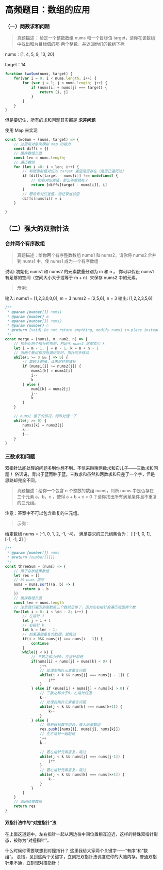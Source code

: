 # 高频题目：数组的应用





### （一）两数求和问题

>  真题描述： 给定一个整数数组 nums 和一个目标值 target，请你在该数组中找出和为目标值的那 两个整数，并返回他们的数组下标 

nums：[1, 4, 5, 9, 13, 20] 

target：14

```javascript
function twoSum(nums, target) {
    for(var i = 0; i < nums.length; i++) {
        for (var j = 1; j < nums.length; j++) {
            if (nums[i] + nums[j] === target) {
                return [i, j]
            }
        }
    }
}
```

但是要记住，所有的求和问题其实都是 **求差问题**

使用 Map 来实现

```javascript
const twoSum = (nums, target) => {
    // 这里用对象来模拟 map 的能力
    const diffs = {}
    // 缓存数组长度
    const len = nums.length;
    // 遍历数组
    for (let i =0; i < len; i++) {
        // 判断当前值对应的 target 差值是否存在（是否已遍历过）
        if (diffs[target - nums[i]] !== undefined) {
            // 如有对应差值，那么答案就有了
            return [diffs[target - nums[i]], i]
        }
        // 若没有对应差值，则记录当前值
        diffs[nums[i]] = i
    }
    
}
```



## （二）强大的双指针法

### 合并两个有序数组

>  真题描述：给你两个有序整数数组 nums1 和 nums2，请你将 nums2 合并到 nums1 中，使 nums1 成为一个有序数组 

说明: 初始化 nums1 和 nums2 的元素数量分别为 m 和 n 。 你可以假设 nums1 有足够的空间（空间大小大于或等于 m + n）来保存 nums2 中的元素。

> 示例:

输入:
nums1 = [1,2,3,0,0,0], m = 3
nums2 = [2,5,6], n = 3
输出: [1,2,2,3,5,6]



```javascript
/**
 * @param {number[]} nums1
 * @param {number} m
 * @param {number[]} nums2
 * @param {number} n
 * @return {void} Do not return anything, modify nums1 in-place instead.
 */
const merge = (nums1, m, num2, n) => {
    // 初始化两个指针的指向，初始化 nums1 尾部索引 k
    let i = m - 1, j = n - 1, k = m + n - 1
    // 当两个数组都没有遍历完时，指针同步移动
    while(1 >= 0 && j => 0) {
        // 取较大的值，从末尾往前填补
        if (nums1[i] >= nums2[j]) {
            nums1[k] = nums1[i]
            i--
            k--
        } else {
            num1[k] = nums2[j]
            j--
            k--
        }
    }
    
    // nums2 留下的情况，特殊处理一下
    while(j >= 0) {
        nums1[k] = nums2[j]
        k--
        j--
    }
}
```



### 三数求和问题

双指针法能处理的问题多到你想不到。不信来瞅瞅两数求和它儿子——三数求和问题！
俗话说，青出于蓝而胜于蓝，三数求和虽然和两数求和只差了一个字，但是思路却完全不同。

> 真题描述：给你一个包含 n 个整数的数组 nums，判断 nums 中是否存在三个元素 a，b，c ，使得 a + b + c = 0 ？请你找出所有满足条件且不重复的三元组。

注意：答案中不可以包含重复的三元组。

> 示例：

给定数组 nums = [-1, 0, 1, 2, -1, -4]， 满足要求的三元组集合为： [ [-1, 0, 1], [-1, -1, 2] ]

```javascript
/**
 * @param {number[]} nums
 * @return {number[][]}
 */
const threeSum = (nums) => {
    // 用于存放结果数组
    let res = []
    // 给 nums 排序
    nums = nums.sort((a, b) => {
        return a - b
    })
    // 缓存数组长度
    const len = nums.length
    // 注意我们遍历到倒数第三个数就足够了，因为左右指针会遍历后面两个数
    for(let i = 0; i < len - 2; i++) {
        // 左指针 j
        let j = i + 1
        // 右指针 k
        let k = len - 1;
        // 如果遇到重复的数组，就跳过
        if(i > 0&& nums[i] === nums[i - 1]) {
            continue
        }
        while(j < k) {
            // 三数之和小于0，左指针前进
            if(nums[i] + nums[j] + nums[k] < 0) {
                j++
                // 处理左指针元素重复问题
                while(j < k && nums[j] === nums[j - 1]) {
                    j++
                }
            } else if (nums[i] + nums[j] + nums[k] > 0) {
                // 三数之和大于0，右指针后退
                k--
                // 处理右指针元素重复问题
                while(j < k && num[k] === nums[k+1]) {
                    k--
                }
            } else {
                // 得到目标数字组合，推入结果数组
                res.push([nums[i], nums[j], nums[k]])
            	// 左右指针一起前进
                j++
                k--
                
                // 若左指针元素重复，跳过
                while(j < k && nums[j] === nums[j-1]) {
                    j++
                }
                // 若右指针元素重复，跳过
                while(j < k && nums[k] === nums[k+1]) {
                    k--
                }
            }
        }
    }
    // 返回结果数组
    return res
}
```

#### 双指针法中的“对撞指针”法

在上面这道题中，左右指针一起从两边往中间位置相互迫近，这样的特殊双指针形态，被称为“对撞指针”。

什么时候你需要联想到对撞指针？
这里我给大家两个关键字——“有序”和“数组”。
没错，见到这两个关键字，立刻把双指针法调度进你的大脑内存。普通双指针走不通，立刻想对撞指针！











